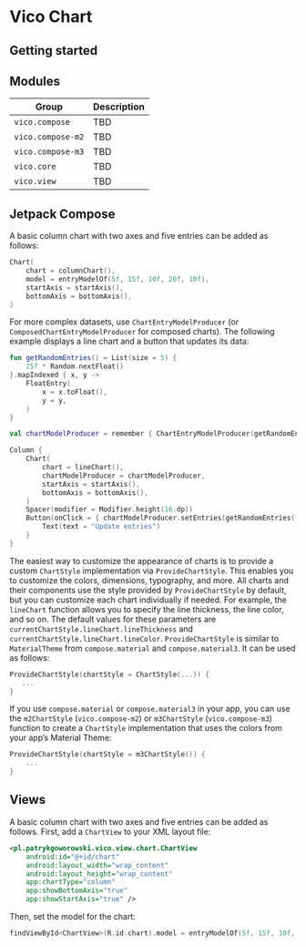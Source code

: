 # Vico Chart

## Getting started

## Modules
| Group | Description |
| --- | --- |
| `vico.compose` | TBD |
| `vico.compose-m2` | TBD |
| `vico.compose-m3` | TBD |
| `vico.core` | TBD |
| `vico.view` | TBD |

## Jetpack Compose
A basic column chart with two axes and five entries can be added as follows:
```kt
Chart(
    chart = columnChart(),
    model = entryModelOf(5f, 15f, 10f, 20f, 10f),
    startAxis = startAxis(),
    bottomAxis = bottomAxis(),
)
```
For more complex datasets, use `ChartEntryModelProducer` (or `ComposedChartEntryModelProducer` for
composed charts). The following example displays a line chart and a button that updates its data:
```kt
fun getRandomEntries() = List(size = 5) {
    25f * Random.nextFloat()
}.mapIndexed { x, y ->
    FloatEntry(
        x = x.toFloat(),
        y = y,
    )
}

val chartModelProducer = remember { ChartEntryModelProducer(getRandomEntries()) }

Column {
    Chart(
        chart = lineChart(),
        chartModelProducer = chartModelProducer,
        startAxis = startAxis(),
        bottomAxis = bottomAxis(),
    )
    Spacer(modifier = Modifier.height(16.dp))
    Button(onClick = { chartModelProducer.setEntries(getRandomEntries()) }) {
        Text(text = "Update entries")
    }
}
```
The easiest way to customize the appearance of charts is to provide a custom `ChartStyle`
implementation via `ProvideChartStyle`. This enables you to customize the colors, dimensions,
typography, and more. All charts and their components use the style provided by `ProvideChartStyle`
by default, but you can customize each chart individually if needed. For example, the `lineChart`
function allows you to specify the line thickness, the line color, and so on. The default values
for these parameters are `currentChartStyle.lineChart.lineThickness` and
`currentChartStyle.lineChart.lineColor`. `ProvideChartStyle` is similar to `MaterialTheme` from
`compose.material` and `compose.material3`. It can be used as follows:

```kt
ProvideChartStyle(chartStyle = ChartStyle(...)) {
   ...
}
```

If you use `compose.material` or `compose.material3` in your app, you can use the `m2ChartStyle`
(`vico.compose-m2`) or `m3ChartStyle` (`vico.compose-m3`) function to create a `ChartStyle`
implementation that uses the colors from your app’s Material Theme:

```kt
ProvideChartStyle(chartStyle = m3ChartStyle()) {
    ...
}
```

## Views
A basic column chart with two axes and five entries can be added as follows. First, add a
`ChartView` to your XML layout file:
```xml
<pl.patrykgoworowski.vico.view.chart.ChartView
    android:id="@+id/chart"
    android:layout_width="wrap_content"
    android:layout_height="wrap_content"
    app:chartType="column"
    app:showBottomAxis="true"
    app:showStartAxis="true" />
```
Then, set the model for the chart:
```kt
findViewById<ChartView>(R.id.chart).model = entryModelOf(5f, 15f, 10f, 20f, 10f)
```
